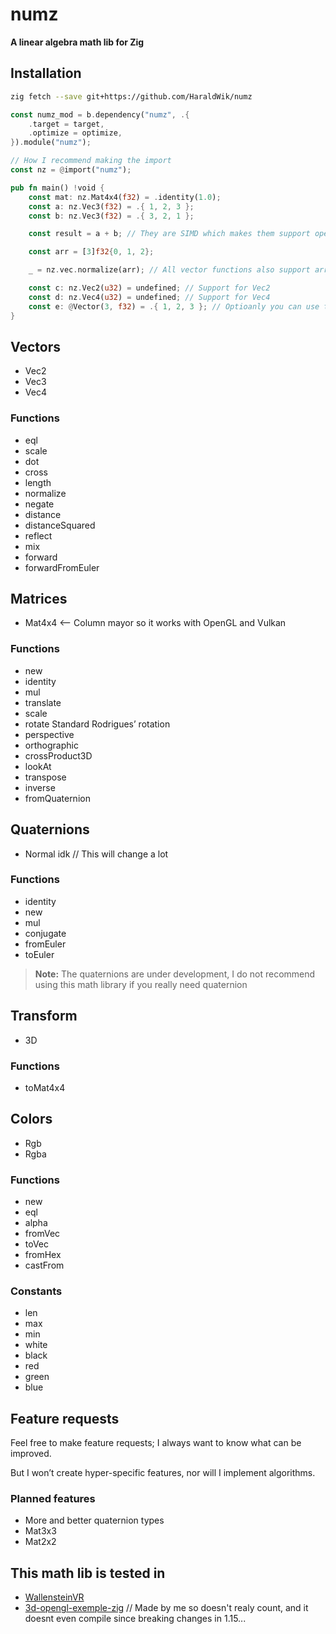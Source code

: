 # numz

**A linear algebra math lib for Zig**

## Installation

```bash
zig fetch --save git+https://github.com/HaraldWik/numz
```

```rust
const numz_mod = b.dependency("numz", .{
    .target = target,
    .optimize = optimize,
}).module("numz");
```

```rust
// How I recommend making the import
const nz = @import("numz");

pub fn main() !void {
    const mat: nz.Mat4x4(f32) = .identity(1.0);
    const a: nz.Vec3(f32) = .{ 1, 2, 3 };
    const b: nz.Vec3(f32) = .{ 3, 2, 1 };

    const result = a + b; // They are SIMD which makes them support operations and some functions like @abs

    const arr = [3]f32{0, 1, 2};

    _ = nz.vec.normalize(arr); // All vector functions also support array vectors

    const c: nz.Vec2(u32) = undefined; // Support for Vec2
    const d: nz.Vec4(u32) = undefined; // Support for Vec4
    const e: @Vector(3, f32) = .{ 1, 2, 3 }; // Optioanly you can use this style
}
```

## Vectors

- Vec2
- Vec3
- Vec4

### Functions

- eql
- scale
- dot
- cross
- length
- normalize
- negate
- distance
- distanceSquared
- reflect
- mix
- forward
- forwardFromEuler

## Matrices

- Mat4x4 <-- Column mayor so it works with OpenGL and Vulkan

### Functions

- new
- identity
- mul
- translate
- scale
- rotate Standard Rodrigues’ rotation
- perspective
- orthographic
- crossProduct3D
- lookAt
- transpose
- inverse
- fromQuaternion

## Quaternions

- Normal idk // This will change a lot

### Functions

- identity
- new
- mul
- conjugate
- fromEuler
- toEuler

> **Note:** The quaternions are under development, I do not recommend using this math library if you really need quaternion

## Transform

- 3D

### Functions

- toMat4x4

## Colors

- Rgb
- Rgba

### Functions

- new
- eql
- alpha
- fromVec
- toVec
- fromHex
- castFrom

### Constants

- len
- max
- min
- white
- black
- red
- green
- blue

## Feature requests

Feel free to make feature requests; I always want to know what can be improved.

But I won’t create hyper-specific features, nor will I implement algorithms.

### Planned features

- More and better quaternion types
- Mat3x3
- Mat2x2

## This math lib is tested in

- [WallensteinVR](https://github.com/LuEklund/WallensteinVR)
- [3d-opengl-exemple-zig](https://github.com/HaraldWik/3d-opengl-exemple-zig) // Made by me so doesn't realy count, and it doesnt even compile since breaking changes in 1.15...
